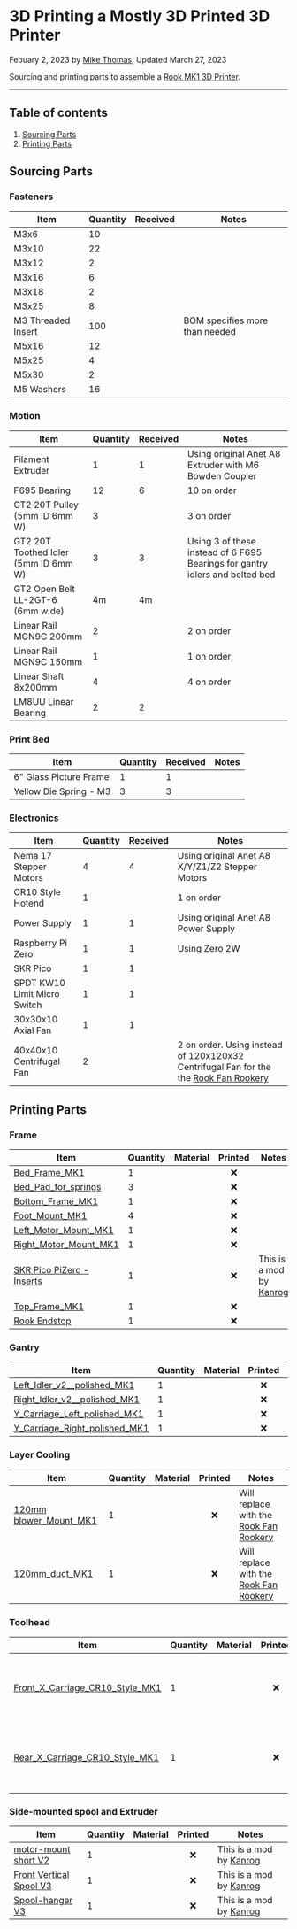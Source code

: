 # 3D Printing a Mostly 3D Printed 3D Printer

Febuary 2, 2023 by [Mike Thomas](https://github.com/mikepthomas),
Updated March 27, 2023

Sourcing and printing parts to assemble a [Rook MK1 3D Printer](https://github.com/rolohaun/Rook).

---

## Table of contents

1. [Sourcing Parts](#sourcing-parts)
2. [Printing Parts](#printing-parts)

## Sourcing Parts

### Fasteners

| Item               | Quantity | Received | Notes                          |
| ------------------ | -------- | -------- | ------------------------------ |
| M3x6               | 10       |          |                                |
| M3x10              | 22       |          |                                |
| M3x12              | 2        |          |                                |
| M3x16              | 6        |          |                                |
| M3x18              | 2        |          |                                |
| M3x25              | 8        |          |                                |
| M3 Threaded Insert | 100      |          | BOM specifies more than needed |
| M5x16              | 12       |          |                                |
| M5x25              | 4        |          |                                |
| M5x30              | 2        |          |                                |
| M5 Washers         | 16       |          |                                |

### Motion

| Item                                 | Quantity | Received | Notes                                                                        |
| ------------------------------------ | -------- | -------- | ---------------------------------------------------------------------------- |
| Filament Extruder                    | 1        | 1        | Using original Anet A8 Extruder with M6 Bowden Coupler                       |
| F695 Bearing                         | 12       | 6        | 10 on order                                                                  |
| GT2 20T Pulley (5mm ID 6mm W)        | 3        |          | 3 on order                                                                   |
| GT2 20T Toothed Idler (5mm ID 6mm W) | 3        | 3        | Using 3 of these instead of 6 F695 Bearings for gantry idlers and belted bed |
| GT2 Open Belt LL-2GT-6 (6mm wide)    | 4m       | 4m       |                                                                              |
| Linear Rail MGN9C 200mm              | 2        |          | 2 on order                                                                   |
| Linear Rail MGN9C 150mm              | 1        |          | 1 on order                                                                   |
| Linear Shaft 8x200mm                 | 4        |          | 4 on order                                                                   |
| LM8UU Linear Bearing                 | 2        | 2        |                                                                              |

### Print Bed

| Item                   | Quantity | Received | Notes |
| ---------------------- | -------- | -------- | ----- |
| 6" Glass Picture Frame | 1        | 1        |       |
| Yellow Die Spring - M3 | 3        | 3        |       |

### Electronics

| Item                         | Quantity | Received | Notes                                                                                                                                       |
| ---------------------------- | -------- | -------- | ------------------------------------------------------------------------------------------------------------------------------------------- |
| Nema 17 Stepper Motors       | 4        | 4        | Using original Anet A8 X/Y/Z1/Z2 Stepper Motors                                                                                             |
| CR10 Style Hotend            | 1        |          | 1 on order                                                                                                                                  |
| Power Supply                 | 1        | 1        | Using original Anet A8 Power Supply                                                                                                         |
| Raspberry Pi Zero            | 1        | 1        | Using Zero 2W                                                                                                                               |
| SKR Pico                     | 1        | 1        |                                                                                                                                             |
| SPDT KW10 Limit Micro Switch | 1        | 1        |                                                                                                                                             |
| 30x30x10 Axial Fan           | 1        | 1        |                                                                                                                                             |
| 40x40x10 Centrifugal Fan     | 2        |          | 2 on order. Using instead of 120x120x32 Centrifugal Fan for the the [Rook Fan Rookery](printer-extruders-and-toolheads.md#rook-fan-rookery) |

## Printing Parts

### Frame

| Item                                                                                                    | Quantity | Material | Printed | Notes                                                                      |
| ------------------------------------------------------------------------------------------------------- | -------- | -------- | :-----: | -------------------------------------------------------------------------- |
| [Bed_Frame_MK1](https://github.com/rolohaun/Rook/blob/main/STL/Bed/Bed_Frame_MK1.stl)                   | 1        |          |   :x:   |                                                                            |
| [Bed_Pad_for_springs](https://github.com/rolohaun/Rook/blob/main/Legacy/STLs/Bed_Pad_for_springs.stl)   | 3        |          |   :x:   |                                                                            |
| [Bottom_Frame_MK1](https://github.com/rolohaun/Rook/blob/main/STL/Frame/Bottom_Frame_MK1.stl)           | 1        |          |   :x:   |                                                                            |
| [Foot_Mount_MK1](https://github.com/rolohaun/Rook/blob/main/STL/Frame/Foot_Mount_MK1.STL)               | 4        |          |   :x:   |                                                                            |
| [Left_Motor_Mount_MK1](https://github.com/rolohaun/Rook/blob/main/STL/Frame/Left_Motor_Mount_MK1.stl)   | 1        |          |   :x:   |                                                                            |
| [Right_Motor_Mount_MK1](https://github.com/rolohaun/Rook/blob/main/STL/Frame/Right_Motor_Mount_MK1.stl) | 1        |          |   :x:   |                                                                            |
| [SKR Pico PiZero - Inserts](https://www.printables.com/model/388353-rook-mk1-skr-pico-pi-zero-adapter)  | 1        |          |   :x:   | This is a mod by [Kanrog](https://www.printables.com/social/109495-kanrog) |
| [Top_Frame_MK1](https://github.com/rolohaun/Rook/blob/main/STL/Frame/Top_Frame_MK1.stl)                 | 1        |          |   :x:   |                                                                            |
| [Rook Endstop](https://www.printables.com/model/381948-rook-mk1-low-profile-endstop)                    | 1        |          |   :x:   |                                                                            |

### Gantry

| Item                                                                                                                     | Quantity | Material | Printed | Notes |
| ------------------------------------------------------------------------------------------------------------------------ | -------- | -------- | :-----: | ----- |
| [Left_Idler_v2\_\_polished_MK1](https://github.com/rolohaun/Rook/blob/main/STL/Gantry/Left_Idler_v2__polished_MK1.stl)   | 1        |          |   :x:   |       |
| [Right_Idler_v2\_\_polished_MK1](https://github.com/rolohaun/Rook/blob/main/STL/Gantry/Right_Idler_v2__polished_MK1.stl) | 1        |          |   :x:   |       |
| [Y_Carriage_Left_polished_MK1](https://github.com/rolohaun/Rook/blob/main/STL/Gantry/Y_Carriage_Left_polished_MK1.stl)   | 1        |          |   :x:   |       |
| [Y_Carriage_Right_polished_MK1](https://github.com/rolohaun/Rook/blob/main/STL/Gantry/Y_Carriage_Right_polished_MK1.stl) | 1        |          |   :x:   |       |

### Layer Cooling

| Item                                                                                                                  | Quantity | Material | Printed | Notes                                                                                         |
| --------------------------------------------------------------------------------------------------------------------- | -------- | -------- | :-----: | --------------------------------------------------------------------------------------------- |
| [120mm blower_Mount_MK1](https://github.com/rolohaun/Rook/blob/main/STL/Layer%20Cooling/120mm%20blower_Mount_MK1.stl) | 1        |          |   :x:   | Will replace with the [Rook Fan Rookery](printer-extruders-and-toolheads.md#rook-fan-rookery) |
| [120mm_duct_MK1](https://github.com/rolohaun/Rook/blob/main/STL/Layer%20Cooling/120mm_duct_MK1.stl)                   | 1        |          |   :x:   | Will replace with the [Rook Fan Rookery](printer-extruders-and-toolheads.md#rook-fan-rookery) |

### Toolhead

| Item                                                                                                                           | Quantity | Material | Printed | Notes                                                                                         |
| ------------------------------------------------------------------------------------------------------------------------------ | -------- | -------- | :-----: | --------------------------------------------------------------------------------------------- |
| [Front_X_Carriage_CR10_Style_MK1](https://github.com/rolohaun/Rook/blob/main/STL/Toolhead/Front_X_Carriage_CR10_Style_MK1.stl) | 1        |          |   :x:   | Will replace with the [Rook Fan Rookery](printer-extruders-and-toolheads.md#rook-fan-rookery) |
| [Rear_X_Carriage_CR10_Style_MK1](https://github.com/rolohaun/Rook/blob/main/STL/Toolhead/Rear_X_Carriage_CR10_Style_MK1.stl)   | 1        |          |   :x:   | Will replace with the [Rook Fan Rookery](printer-extruders-and-toolheads.md#rook-fan-rookery) |

### Side-mounted spool and Extruder

| Item                                                                                                          | Quantity | Material | Printed | Notes                                                                      |
| ------------------------------------------------------------------------------------------------------------- | -------- | -------- | :-----: | -------------------------------------------------------------------------- |
| [motor-mount short V2](https://www.printables.com/model/349249-rook-side-mounted-spool-and-extruder/files)    | 1        |          |   :x:   | This is a mod by [Kanrog](https://www.printables.com/social/109495-kanrog) |
| [Front Vertical Spool V3](https://www.printables.com/model/349249-rook-side-mounted-spool-and-extruder/files) | 1        |          |   :x:   | This is a mod by [Kanrog](https://www.printables.com/social/109495-kanrog) |
| [Spool-hanger V3](https://www.printables.com/model/349249-rook-side-mounted-spool-and-extruder/files)         | 1        |          |   :x:   | This is a mod by [Kanrog](https://www.printables.com/social/109495-kanrog) |
